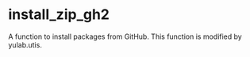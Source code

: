 # install_zip_gh2
A function to install packages from GitHub.
This function is modified by yulab.utis.
